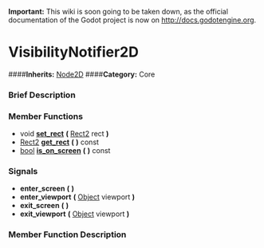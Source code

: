 **Important:** This wiki is soon going to be taken down, as the official documentation of the Godot project is now on http://docs.godotengine.org.

#  VisibilityNotifier2D  
####**Inherits:** [Node2D](class_node2d)
####**Category:** Core

###  Brief Description  


###  Member Functions 
  * void  **[set&#95;rect](#set_rect)**  **(** [Rect2](class_rect2) rect  **)**
  * [Rect2](class_rect2)  **[get&#95;rect](#get_rect)**  **(** **)** const
  * [bool](class_bool)  **[is&#95;on&#95;screen](#is_on_screen)**  **(** **)** const

###  Signals  
  *  **enter&#95;screen**  **(** **)**
  *  **enter&#95;viewport**  **(** [Object](class_object) viewport  **)**
  *  **exit&#95;screen**  **(** **)**
  *  **exit&#95;viewport**  **(** [Object](class_object) viewport  **)**

###  Member Function Description  

